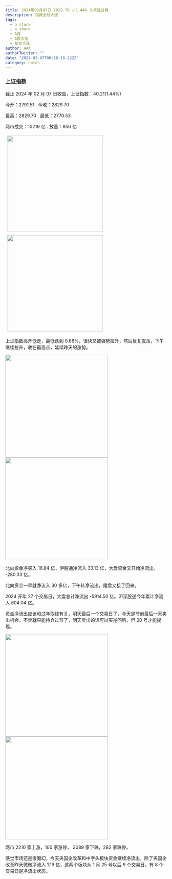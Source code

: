```yaml
---
title: 2024年02月07日 2829.70 📈1.44% 久旱逢甘霖
description: 指数全线大涨
tags:
  - a stock
  - a share
  - A股
  - A股大涨
  - 基金大涨
author: AAA
authorTwitter: ""
date: "2024-02-07T08:18:18.222Z"
category: notes
---
```


### 上证指数

截止 2024 年 02 月 07 日收盘，上证指数：<span class="font-semibold text-r-7">40.21(1.44%)</span>

今开：<span class="font-semibold text-g-7">2791.51</span> . 今收：<span class="font-semibold text-r-7">2829.70</span>

最高：<span class="font-semibold text-r-7">2829.70</span> . 最低：<span class="font-semibold text-g-8">2770.53</span>

两市成交：<span class="font-semibold">10219 亿</span> . 放量：<span class="font-semibold text-r-6">956 亿</span>

<img src="/images/uploads/2024-02/20240207-zs-sh.png" style="width: 300px;display:inline-block;margin: 5px">
<img src="/images/uploads/2024-02/20240207-zs-sh-rk.png" style="width: 300px;display:inline-block;margin: 5px">

上证指数高开低走，最低跌到 0.68%，很快又被强势拉升，然后反复震荡，下午继续拉升，收在最高点，延续昨天的涨势。

<img src="/images/uploads/2024-02/20240207-zs-global.png" width="320">

<img src="/images/uploads/2024-02/20240207-zs-bs.png" width="320">

北向资金净买入 <span class="font-semibold text-r-5">16.84 亿</span>，沪股通净流入 <span class="font-semibold text-r-5">33.13 亿</span>，大盘资金又开始净流出， <span class="font-semibold text-g-6">-280.33 亿</span>。

北向资金一早就净流入 30 多亿，下午转净流出，尾盘又接了回来。

2024 开年 27 个交易日，大盘总计净流出 <span class="font-semibold text-g-8">-5914.50 亿</span>。沪深股通今年累计净流入 <span class="font-semibold text-r-6">604.04 </span> 亿。

资金净流出应该和过年取钱有关，明天最后一个交易日了，今天是节前最后一天卖出机会，不卖就只能持仓过节了，明天卖出的话可以买逆回购，但 20 号才能提现。

<img src="/images/uploads/2024-02/20240207-zs-as.png" width="320">
<img src="/images/uploads/2024-02/20240207-zs-zdtj.png" width="320">

两市 <span class="text-r-6">2210</span> 家上涨，100 家涨停， <span class="font-semibold text-g-7">3089</span> 家下跌，282 家跌停。

感觉市场还是很魔幻，今天央国企改革和中字头板块资金继续净流出，除了央国企改革昨天微微净流入 1.19 亿，这两个板块从 1 月 25 号以后 9 个交易日，有 8 个交易日是净流出状态。
